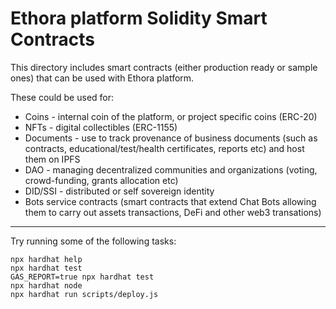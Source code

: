 # Ethora platform Solidity Smart Contracts 

This directory includes smart contracts (either production ready or sample ones) that can be used with Ethora platform.

These could be used for:
* Coins - internal coin of the platform, or project specific coins (ERC-20)
* NFTs - digital collectibles (ERC-1155)
* Documents - use to track provenance of business documents (such as contracts, educational/test/health certificates, reports etc) and host them on IPFS 
* DAO - managing decentralized communities and organizations (voting, crowd-funding, grants allocation etc)
* DID/SSI - distributed or self sovereign identity
* Bots service contracts (smart contracts that extend Chat Bots allowing them to carry out assets transactions, DeFi and other web3 transations)


---

Try running some of the following tasks:

```shell
npx hardhat help
npx hardhat test
GAS_REPORT=true npx hardhat test
npx hardhat node
npx hardhat run scripts/deploy.js
```
